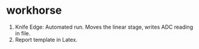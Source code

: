 # workhorse
1. Knife Edge: Automated run. Moves the linear stage, writes ADC reading in file. 
2. Report template in Latex. 